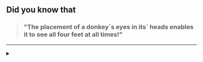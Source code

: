 ## Did you know that

<h3>
  <blockquote>
<!--START_SECTION:debris-->                                                                                                                                                                                                                      
"The placement of a donkey`s eyes in its` heads enables it to see all four feet at all times!"
<!--END_SECTION:debris-->
  </blockquote>
</h3>

-----

<details>
  <summary></summary>

<img src="https://github-readme-stats.vercel.app/api?show_icons=true&hide=issues&username=ekickx"> <img src="https://github-readme-stats.vercel.app/api/top-langs/?layout=compact&username=ekickx">

</details>
